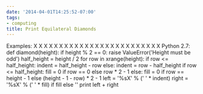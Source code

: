 ```yaml
---
date: '2014-04-01T14:25:52-07:00'
tags:
- computing
title: Print Equilateral Diamonds
---
```


Examples: X X X X X X X X X X X X X X X X X X X X X X X X X Python 2.7: def diamond(height): if height % 2 == 0: raise ValueError('Height must be odd') half_height = height / 2 for row in xrange(height): if row <= half_height: indent = half_height - row else: indent = row - half_height if row <= half_height: fill = 0 if row == 0 else row * 2 - 1 else: fill = 0 if row == height - 1 else (height - 1 - row) * 2 - 1 left = '%sX' % (' ' * indent) right = '%sX' % (' ' * fill) if fill else '' print left + right
